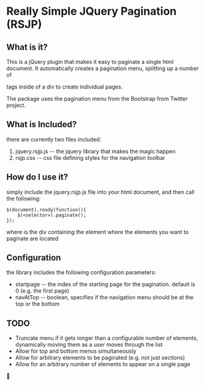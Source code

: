# Really Simple JQuery Pagination (RSJP)

## What is it?
This is a jQuery plugin that makes it easy to paginate a single html document.  It automatically creates a pagination menu, splitting up a number of <section> tags inside of a div to create individual pages.

The package uses the pagination menu from the Bootstrap from Twitter project. 

## What is Included?
there are currently two files included:

1. jquery.rsjp.js -- the jquery library that makes the magic happen
2. rsjp.css -- css file defining styles for the navigation toolbar

## How do I use it?
simply include the jquery.rsjp.js file into your html document, and then call the following:

	$(document).ready(function(){
		$(<selector>).paginate();
	});

where <selector> is the div containing the element where the elements you want to paginate are located

## Configuration

the library includes the following configuration parameters:

* startpage -- the index of the starting page for the pagination. default is 0 (e.g. the first page)
* navAtTop -- boolean, specifies if the navigation menu should be at the top or the bottom

## TODO
* Truncate menu if it gets longer than a configurable number of elements, dynamically moving them as a user moves through the list
* Allow for top and bottom menus simultaneously
* Allow for arbitrary elements to be paginated (e.g. not just sections)
* Allow for an arbitrary number of elements to appear on a single page


